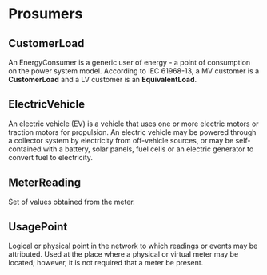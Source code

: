 # Prosumers 

## CustomerLoad
An EnergyConsumer is a generic user of energy - a  point of consumption on the power system model. 
According to IEC 61968-13, a MV  customer is a **CustomerLoad** and a LV customer is an **EquivalentLoad**.


## ElectricVehicle
An electric vehicle (EV) is a vehicle that uses one or more electric motors or traction motors for propulsion. An electric vehicle may be powered through a collector system by electricity from off-vehicle sources, or may be self-contained with a battery, solar panels, fuel cells or an electric generator to convert fuel to electricity. 

## MeterReading
Set of values obtained from the meter.

## UsagePoint
Logical or physical point in the network to which readings or events may be attributed. Used at the place where a physical or virtual meter may be located; however, it is not required that a meter be present.